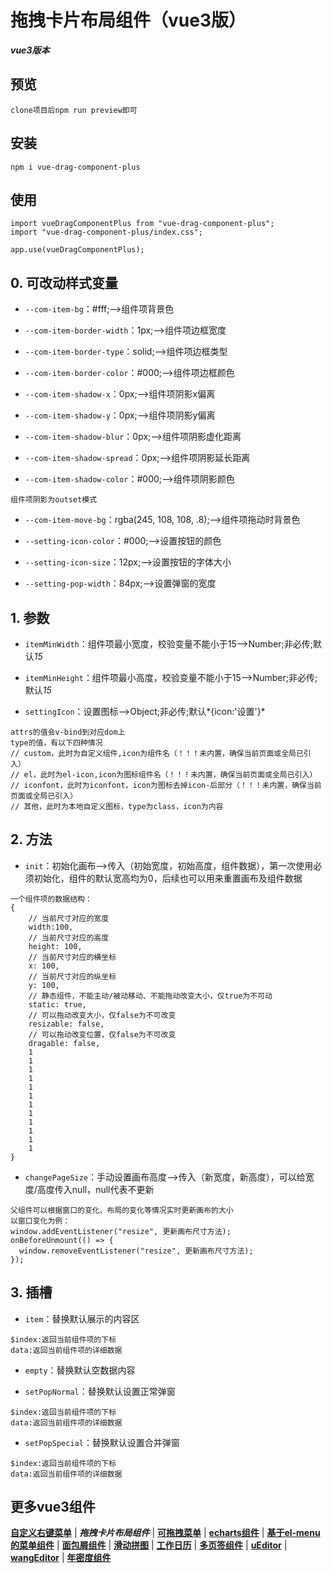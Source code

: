 # 拖拽卡片布局组件（vue3版）
***vue3版本***


## 预览
	clone项目后npm run preview即可


## 安装
	npm i vue-drag-component-plus


## 使用
	import vueDragComponentPlus from "vue-drag-component-plus";
	import "vue-drag-component-plus/index.css";
	
	app.use(vueDragComponentPlus);


## 0. 可改动样式变量
* `--com-item-bg`：#fff;-->组件项背景色

* `--com-item-border-width`：1px;-->组件项边框宽度

* `--com-item-border-type`：solid;-->组件项边框类型

* `--com-item-border-color`：#000;-->组件项边框颜色

* `--com-item-shadow-x`：0px;-->组件项阴影x偏离

* `--com-item-shadow-y`：0px;-->组件项阴影y偏离

* `--com-item-shadow-blur`：0px;-->组件项阴影虚化距离

* `--com-item-shadow-spread`：0px;-->组件项阴影延长距离

* `--com-item-shadow-color`：#000;-->组件项阴影颜色
>
	组件项阴影为outset模式
>

* `--com-item-move-bg`：rgba(245, 108, 108, .8);-->组件项拖动时背景色

* `--setting-icon-color`：#000;-->设置按钮的颜色

* `--setting-icon-size`：12px;-->设置按钮的字体大小

* `--setting-pop-width`：84px;-->设置弹窗的宽度




## 1. 参数
* `itemMinWidth`：组件项最小宽度，校验变量不能小于15-->Number;非必传;默认*15*

* `itemMinHeight`：组件项最小高度，校验变量不能小于15-->Number;非必传;默认*15*

* `settingIcon`：设置图标-->Object;非必传;默认*{icon:'设置'}*
>
	attrs的值会v-bind到对应dom上
	type的值，有以下四种情况
	// custom，此时为自定义组件,icon为组件名（！！！未内置，确保当前页面或全局已引入）
	// el，此时为el-icon,icon为图标组件名（！！！未内置，确保当前页面或全局已引入）
	// iconfont，此时为iconfont，icon为图标去掉icon-后部分（！！！未内置，确保当前页面或全局已引入）
	// 其他，此时为本地自定义图标，type为class，icon为内容
>


## 2. 方法
* `init`：初始化画布-->传入（初始宽度，初始高度，组件数据），第一次使用必须初始化，组件的默认宽高均为0，后续也可以用来重置画布及组件数据
>
	一个组件项的数据结构：
	{
		// 当前尺寸对应的宽度
		width:100,
		// 当前尺寸对应的高度
		height: 100,
		// 当前尺寸对应的横坐标
		x: 100,
		// 当前尺寸对应的纵坐标
		y: 100,
		// 静态组件，不能主动/被动移动、不能拖动改变大小，仅true为不可动
		static: true,
		// 可以拖动改变大小，仅false为不可改变
		resizable: false,
		// 可以拖动改变位置，仅false为不可改变
		dragable: false,
		1
		1
		1
		1
		1
		1
		1
		1
		1
		1
		1
		1
	}
>

* `changePageSize`：手动设置画布高度-->传入（新宽度，新高度），可以给宽度/高度传入null，null代表不更新
>
	父组件可以根据窗口的变化、布局的变化等情况实时更新画布的大小
	以窗口变化为例：
	window.addEventListener("resize", 更新画布尺寸方法);
	onBeforeUnmount(() => {
	  window.removeEventListener("resize", 更新画布尺寸方法);
	});	
>


## 3. 插槽
* `item`：替换默认展示的内容区
>
	$index:返回当前组件项的下标
	data:返回当前组件项的详细数据
>

* `empty`：替换默认空数据内容

* `setPopNormal`：替换默认设置正常弹窗
>
	$index:返回当前组件项的下标
	data:返回当前组件项的详细数据
>

* `setPopSpecial`：替换默认设置合并弹窗
>
	$index:返回当前组件项的下标
	data:返回当前组件项的详细数据
>


## 更多vue3组件
[**自定义右键菜单**](https://github.com/QuietHear/vue-diy-rightmenu-plus '右键新窗口浏览') | ***拖拽卡片布局组件*** | [**可拖拽菜单**](https://github.com/QuietHear/vue-drag-menu-plus '右键新窗口浏览') | [**echarts组件**](https://github.com/QuietHear/vue-echarts-block-plus '右键新窗口浏览') | [**基于el-menu的菜单组件**](https://github.com/QuietHear/vue-ele-nav-plus '右键新窗口浏览') | [**面包屑组件**](https://github.com/QuietHear/vue-permission-breads-plus '右键新窗口浏览') | [**滑动拼图**](https://github.com/QuietHear/vue-puzzle-slider-plus '右键新窗口浏览') | [**工作日历**](https://github.com/QuietHear/vue-shop-calendar-plus '右键新窗口浏览') | [**多页签组件**](https://github.com/QuietHear/vue-tabs-plus '右键新窗口浏览') | [**uEditor**](https://github.com/QuietHear/vue-ueditor-block-plus '右键新窗口浏览') | [**wangEditor**](https://github.com/QuietHear/vue-wangEditor-block-plus '右键新窗口浏览') | [**年密度组件**](https://github.com/QuietHear/vue-year-density-plus '右键新窗口浏览')